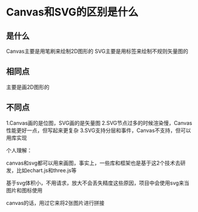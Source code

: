 # Canvas和SVG的区别是什么

## 是什么

Canvas主要是用笔刷来绘制2D图形的
SVG主要是用标签来绘制不规则矢量图的

## 相同点

主要是画2D图形的

## 不同点

1.Canvas画的是位图，SVG画的是矢量图
2.SVG节点过多的时候渲染慢，Canvas性能更好一点，但写起来更复杂
3.SVG支持分层和事件，Canvas不支持，但可以用库实现



个人理解：

canvas和svg都可以用来画图，事实上，一些库和框架也是基于这2个技术去研发，比如echart.js和three.js等

基于svg体积小，不用请求，放大不会丢失精度这些原因，项目中会使用svg来当图片和图标使用

canvas的话，用过它来将2张图片进行拼接
